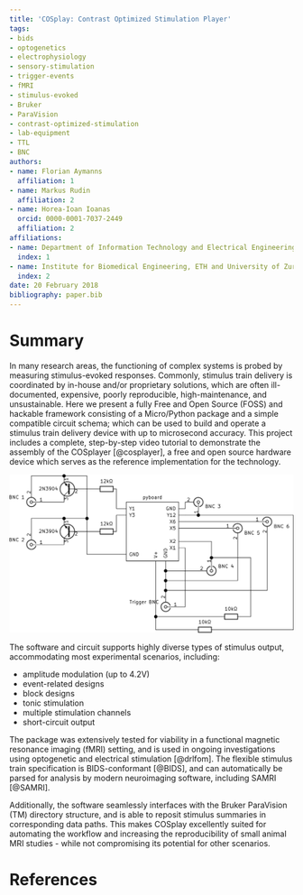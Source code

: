 ```yaml
---
title: 'COSplay: Contrast Optimized Stimulation Player'
tags:
- bids
- optogenetics
- electrophysiology
- sensory-stimulation
- trigger-events
- fMRI
- stimulus-evoked
- Bruker
- ParaVision
- contrast-optimized-stimulation
- lab-equipment
- TTL
- BNC
authors:
- name: Florian Aymanns
  affiliation: 1
- name: Markus Rudin
  affiliation: 2
- name: Horea-Ioan Ioanas
  orcid: 0000-0001-7037-2449
  affiliation: 2
affiliations:
- name: Department of Information Technology and Electrical Engineering, ETH Zurich
  index: 1
- name: Institute for Biomedical Engineering, ETH and University of Zurich
  index: 2
date: 20 February 2018
bibliography: paper.bib
---
```


# Summary

In many research areas, the functioning of complex systems is probed by measuring stimulus-evoked responses.
Commonly, stimulus train delivery is coordinated by in-house and/or proprietary solutions, which are often ill-documented, expensive, poorly reproducible, high-maintenance, and unsustainable.
Here we present a fully Free and Open Source (FOSS) and hackable framework consisting of a Micro/Python package and a simple compatible circuit schema;
which can be used to build and operate a stimulus train delivery device with up to microsecond accuracy.
This project includes a complete, step-by-step video tutorial to demonstrate the assembly of the COSplayer [@cosplayer], a free and open source hardware device which serves as the reference implementation for the technology.

![Circuit schema.](documentation/circuit.png)

The software and circuit supports highly diverse types of stimulus output, accommodating most experimental scenarios, including:

* amplitude modulation (up to 4.2V)
* event-related designs
* block designs
* tonic stimulation
* multiple stimulation channels
* short-circuit output

The package was extensively tested for viability in a functional magnetic resonance imaging (fMRI) setting, and is used in ongoing investigations using optogenetic and electrical stimulation [@drlfom].
The flexible stimulus train specification is BIDS-conformant [@BIDS], and can automatically be parsed for analysis by modern neuroimaging software, including SAMRI [@SAMRI].

Additionally, the software seamlessly interfaces with the Bruker ParaVision (TM) directory structure, and is able to reposit stimulus summaries in corresponding data paths.
This makes COSplay excellently suited for automating the workflow and increasing the reproducibility of small animal MRI studies - while not compromising its potential for other scenarios.

# References

